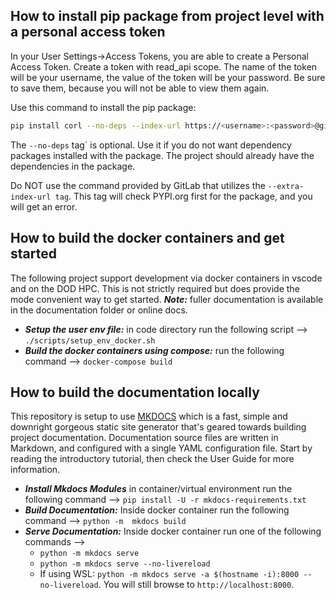 ## How to install pip package from project level with a personal access token

In your User Settings->Access Tokens, you are able to create a Personal Access Token. Create a token with read_api scope.
The name of the token will be your username, the value of the token will be your password. Be sure to save them, because you
will not be able to view them again.

Use this command to install the pip package:

```bash
pip install corl --no-deps --index-url https://<username>:<password>@git.act3-ace.com/api/v4/projects/657/packages/pypi/simple`
```

The `--no-deps` tag`     is optional. Use it if you do not want dependency packages installed with the package. The project should already have the dependencies in the package.

Do NOT use the command provided by GitLab that utilizes the `--extra-index-url tag`. This tag will check PYPI.org first for the package,
and you will get an error.

## How to build the docker containers and get started

The following project support development via docker containers in vscode and on the DOD HPC. This is not strictly required but does provide the mode convenient way to get started. ***Note:*** fuller documentation is available in the documentation folder or online docs.

- ***Setup the user env file:*** in code directory run the following script  --> `./scripts/setup_env_docker.sh`
- ***Build the docker containers using compose:*** run the following command --> `docker-compose build`

## How to build the documentation locally

This repository is setup to use [MKDOCS](https://www.mkdocs.org/) which is a fast, simple and downright gorgeous static site generator that's geared towards building project documentation. Documentation source files are written in Markdown, and configured with a single YAML configuration file. Start by reading the introductory tutorial, then check the User Guide for more information.

- ***Install Mkdocs Modules*** in container/virtual environment run the following command --> `pip install -U -r mkdocs-requirements.txt`
- ***Build Documentation:*** Inside docker container run the following command --> `python -m  mkdocs build`
- ***Serve Documentation:*** Inside docker container run one of the following commands -->
    - `python -m mkdocs serve`
    - `python -m mkdocs serve --no-livereload`
    - If using WSL: `python -m mkdocs serve -a $(hostname -i):8000 --no-livereload`.  You will still browse to `http://localhost:8000`.
